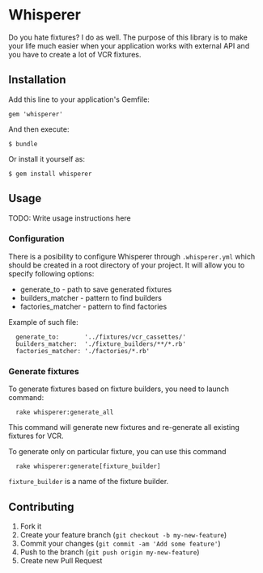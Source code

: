 # Whisperer

Do you hate fixtures? I do as well. The purpose of this library is to make your life much easier when your application works with external API and you have to create a lot of VCR fixtures.

## Installation

Add this line to your application's Gemfile:

    gem 'whisperer'

And then execute:

    $ bundle

Or install it yourself as:

    $ gem install whisperer

## Usage

TODO: Write usage instructions here

### Configuration

There is a posibility to configure Whisperer through `.whisperer.yml` which should be created in a root directory of your project. It will allow you to specify following options:

 - generate_to - path to save generated fixtures
 - builders_matcher - pattern to find builders
 - factories_matcher - pattern to find factories

Example of such file:

```
  generate_to:       '../fixtures/vcr_cassettes/'
  builders_matcher:  './fixture_builders/**/*.rb'
  factories_matcher: './factories/*.rb'
```

### Generate fixtures

To generate fixtures based on fixture builders, you need to launch command:

```shell
  rake whisperer:generate_all
```

This command will generate new fixtures and re-generate all existing fixtures for VCR.

To generate only on particular fixture, you can use this command

```shell
  rake whisperer:generate[fixture_builder]
```

`fixture_builder` is a name of the fixture builder.

## Contributing

1. Fork it
2. Create your feature branch (`git checkout -b my-new-feature`)
3. Commit your changes (`git commit -am 'Add some feature'`)
4. Push to the branch (`git push origin my-new-feature`)
5. Create new Pull Request
